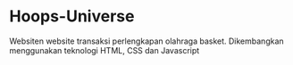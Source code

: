 # Hoops-Universe
Websiten website transaksi perlengkapan olahraga basket. Dikembangkan menggunakan teknologi HTML, CSS dan Javascript
